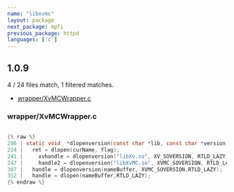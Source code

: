 ```yaml
---
name: "libxvmc"
layout: package
next_package: mpfi
previous_package: httpd
languages: ['c']
---
```

## 1.0.9
4 / 24 files match, 1 filtered matches.

 - [wrapper/XvMCWrapper.c](#wrapperxvmcwrapperc)

### wrapper/XvMCWrapper.c

```c

{% raw %}
206 | static void  *dlopenversion(const char *lib, const char *version, int flag)
224 |   ret = dlopen(curName, flag);
241 |     xvhandle = dlopenversion("libXv.so", XV_SOVERSION, RTLD_LAZY | RTLD_GLOBAL);
247 |     handle2 = dlopenversion("libXvMC.so", XVMC_SOVERSION, RTLD_LAZY | RTLD_GLOBAL);
307 | 	handle = dlopenversion(nameBuffer, XVMC_SOVERSION,RTLD_LAZY);
352 | 	handle = dlopen(nameBuffer,RTLD_LAZY);
{% endraw %}

```